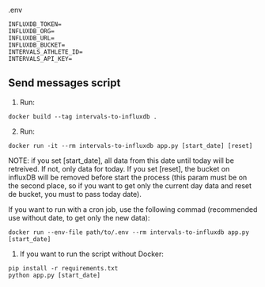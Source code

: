 .env

```
INFLUXDB_TOKEN=
INFLUXDB_ORG=
INFLUXDB_URL=
INFLUXDB_BUCKET=
INTERVALS_ATHLETE_ID=
INTERVALS_API_KEY=
```

## Send messages script

1. Run:

```
docker build --tag intervals-to-influxdb .
```

2. Run:

```
docker run -it --rm intervals-to-influxdb app.py [start_date] [reset]
```

NOTE: if you set [start_date], all data from this date until today will be retreived. If not, only data for today. If you set [reset], the bucket on influxDB will be removed before start the process (this param must be on the second place, so if you want to get only the current day data and reset de bucket, you must to pass today date).

If you want to run with a cron job, use the following commad (recommended use without date, to get only the new data):

```
docker run --env-file path/to/.env --rm intervals-to-influxdb app.py [start_date]
```

1. If you want to run the script without Docker:

```
pip install -r requirements.txt
python app.py [start_date]
```
